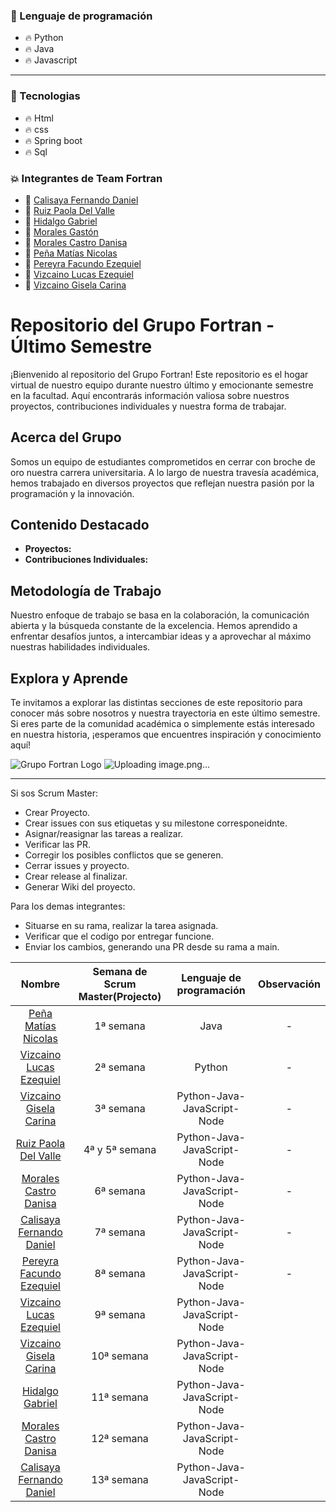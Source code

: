 

### :page_with_curl: Lenguaje de programación

- :fire: Python
- :fire: Java
- :fire: Javascript

---

### :page_with_curl: Tecnologias

- :fire: Html
- :fire: css
- :fire: Spring boot 
- :fire: Sql

### :collision: Integrantes de Team Fortran

- :star2: [Calisaya Fernando Daniel](https://github.com/califerdan)
- :star2: [Ruiz Paola Del Valle](https://github.com/pao2134)
- :star2: [Hidalgo Gabriel](https://github.com/HidoGG) 
- :star2: [Morales Gastón](https://avatars.githubusercontent.com/u/100379618?s=64&v=4)
- :star2: [Morales Castro Danisa](https://github.com/danisa-morales) 
- :star2: [Peña Matías Nicolas](https://avatars.githubusercontent.com/u/112669826?s=64&v=4)
- :star2: [Pereyra Facundo Ezequiel](https://github.com/facundoPereyra07) 
- :star2: [Vizcaino Lucas Ezequiel](https://avatars.githubusercontent.com/u/112833803?s=64&v=4)
- :star2: [Vizcaino Gisela Carina](https://avatars.githubusercontent.com/u/111472242?s=64&v=4)

# Repositorio del Grupo Fortran - Último Semestre

¡Bienvenido al repositorio del Grupo Fortran! Este repositorio es el hogar virtual de nuestro equipo durante nuestro último y emocionante semestre en la facultad. Aquí encontrarás información valiosa sobre nuestros proyectos, contribuciones individuales y nuestra forma de trabajar.

## Acerca del Grupo

Somos un equipo de estudiantes comprometidos en cerrar con broche de oro nuestra carrera universitaria. A lo largo de nuestra travesía académica, hemos trabajado en diversos proyectos que reflejan nuestra pasión por la programación y la innovación.

## Contenido Destacado

- **Proyectos:** 
- **Contribuciones Individuales:** 

## Metodología de Trabajo

Nuestro enfoque de trabajo se basa en la colaboración, la comunicación abierta y la búsqueda constante de la excelencia. Hemos aprendido a enfrentar desafíos juntos, a intercambiar ideas y a aprovechar al máximo nuestras habilidades individuales.

## Explora y Aprende

Te invitamos a explorar las distintas secciones de este repositorio para conocer más sobre nosotros y nuestra trayectoria en este último semestre. Si eres parte de la comunidad académica o simplemente estás interesado en nuestra historia, ¡esperamos que encuentres inspiración y conocimiento aquí!


![Grupo Fortran Logo](logo.png)
![Uploading image.png…]()

---

Si sos Scrum Master:

- Crear Proyecto.
- Crear issues con sus etiquetas y su milestone corresponeidnte.
- Asignar/reasignar las tareas a realizar.
- Verificar las PR.
- Corregir los posibles conflictos que se generen.
- Cerrar issues y proyecto.
- Crear release al finalizar.
- Generar Wiki del proyecto.

Para los demas integrantes:

- Situarse en su rama, realizar la tarea asignada.
- Verificar que el codigo por entregar funcione.
- Enviar los cambios, generando una PR desde su rama a main.


| Nombre | Semana de Scrum Master(Projecto) | Lenguaje de programación | Observación |
|:---:|:---:|:---:|:---:|
| [Peña Matías Nicolas](https://avatars.githubusercontent.com/u/112669826?s=64&v=4) | 1ª semana | Java | - |
| [Vizcaino Lucas Ezequiel](https://avatars.githubusercontent.com/u/112833803?s=64&v=4) | 2ª semana | Python | - |
| [Vizcaino Gisela Carina](https://avatars.githubusercontent.com/u/111472242?s=64&v=4) |  3ª semana  | Python-Java-JavaScript-Node | - |
| [Ruiz Paola Del Valle](https://github.com/pao2134) | 4ª y 5ª semana | Python-Java-JavaScript-Node | - |
| [Morales Castro Danisa](https://github.com/danisa-morales) | 6ª semana | Python-Java-JavaScript-Node | - |
| [Calisaya Fernando Daniel](https://github.com/califerdan) | 7ª semana | Python-Java-JavaScript-Node | - |
| [Pereyra Facundo Ezequiel](https://github.com/facundoPereyra07) | 8ª semana | Python-Java-JavaScript-Node | - |
| [Vizcaino Lucas Ezequiel](https://avatars.githubusercontent.com/u/112833803?s=64&v=4) | 9ª semana | Python-Java-JavaScript-Node |  |
| [Vizcaino Gisela Carina](https://avatars.githubusercontent.com/u/111472242?s=64&v=4)  | 10ª semana | Python-Java-JavaScript-Node |  |
| [Hidalgo Gabriel](https://github.com/HidoGG)| 11ª semana | Python-Java-JavaScript-Node |  |
| [Morales Castro Danisa](https://github.com/danisa-morales) | 12ª semana | Python-Java-JavaScript-Node |  |
| [Calisaya Fernando Daniel](https://github.com/califerdan) | 13ª semana | Python-Java-JavaScript-Node |  |



